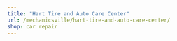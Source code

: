 ```yaml
---
title: "Hart Tire and Auto Care Center"
url: /mechanicsville/hart-tire-and-auto-care-center/
shop: car repair
---
```

